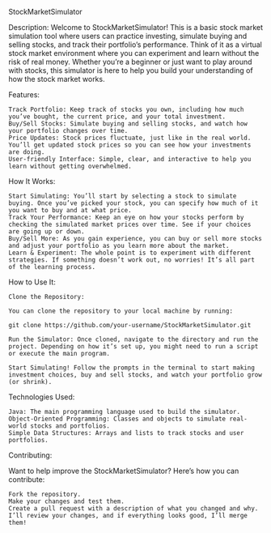 StockMarketSimulator

Description: Welcome to StockMarketSimulator! This is a basic stock market simulation tool where users can practice investing, simulate buying and selling stocks, and track their portfolio’s performance. Think of it as a virtual stock market environment where you can experiment and learn without the risk of real money. Whether you’re a beginner or just want to play around with stocks, this simulator is here to help you build your understanding of how the stock market works.

Features:

    Track Portfolio: Keep track of stocks you own, including how much you’ve bought, the current price, and your total investment.
    Buy/Sell Stocks: Simulate buying and selling stocks, and watch how your portfolio changes over time.
    Price Updates: Stock prices fluctuate, just like in the real world. You’ll get updated stock prices so you can see how your investments are doing.
    User-friendly Interface: Simple, clear, and interactive to help you learn without getting overwhelmed.

How It Works:

    Start Simulating: You’ll start by selecting a stock to simulate buying. Once you’ve picked your stock, you can specify how much of it you want to buy and at what price.
    Track Your Performance: Keep an eye on how your stocks perform by checking the simulated market prices over time. See if your choices are going up or down.
    Buy/Sell More: As you gain experience, you can buy or sell more stocks and adjust your portfolio as you learn more about the market.
    Learn & Experiment: The whole point is to experiment with different strategies. If something doesn’t work out, no worries! It’s all part of the learning process.

How to Use It:

    Clone the Repository:

    You can clone the repository to your local machine by running:

    git clone https://github.com/your-username/StockMarketSimulator.git

    Run the Simulator: Once cloned, navigate to the directory and run the project. Depending on how it’s set up, you might need to run a script or execute the main program.

    Start Simulating! Follow the prompts in the terminal to start making investment choices, buy and sell stocks, and watch your portfolio grow (or shrink).

Technologies Used:

    Java: The main programming language used to build the simulator.
    Object-Oriented Programming: Classes and objects to simulate real-world stocks and portfolios.
    Simple Data Structures: Arrays and lists to track stocks and user portfolios.

Contributing:

Want to help improve the StockMarketSimulator? Here’s how you can contribute:

    Fork the repository.
    Make your changes and test them.
    Create a pull request with a description of what you changed and why.
    I’ll review your changes, and if everything looks good, I’ll merge them!
